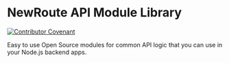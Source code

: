 # NewRoute API Module Library
[![Contributor Covenant](https://img.shields.io/badge/Contributor%20Covenant-2.1-4baaaa.svg)](code_of_conduct.md)

Easy to use Open Source modules for common API logic that you can use in your Node.js backend apps. 
